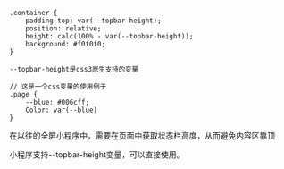 ```
.container {
	padding-top: var(--topbar-height);
	position: relative;
	height: calc(100% - var(--topbar-height));
	background: #f0f0f0;
}

--topbar-height是css3原生支持的变量

// 这是一个css变量的使用例子
.page {
	--blue: #006cff;
	Color: var(--blue) 
}

```
在以往的全屏小程序中，需要在页面中获取状态栏高度，从而避免内容区靠顶

小程序支持--topbar-height变量，可以直接使用。
